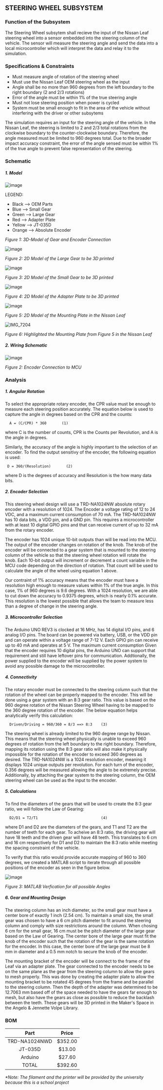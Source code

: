 STEERING WHEEL SUBSYSTEM
------------------------
### Function of the Subsystem
The Steering Wheel subsytem shall recieve the input of the Nissan Leaf steering wheel into a sensor
embedded into the steering column of the vehicle. The sensor will measure the steering angle and send
the data into a local microcontroller which will interpret the data and relay it to the simulation.

### Specifications & Constraints
- Must measure angle of rotation of the steering wheel
- Must use the Nissan Leaf OEM steering wheel as the input
- Angle shall be no more than 960 degrees from the left boundary to the right boundary (2 and 2/3 rotations)
- Error of the angle must be within 1% of the true steering angle
- Must not lose steering position when power is cycled
- System must be small enough to fit in the area of the vehicle without interfering with the driver or other subsytems

The simulation requires an input for the steering angle of the vehicle. In the Nissan Leaf, the steering
is limited to 2 and 2/3 total rotations from the clockwise boundary to the counter-clockwise boundary.
Therefore, the angle measured must be limited to 960 degrees total. Due to the broader impact 
accuracy constraint, the error of the angle sensed must be within 1% of the true angle to prevent false
representation of the steering.

### Schematic
##### 1. Model

![image](https://user-images.githubusercontent.com/100802413/203094793-8e89066d-e622-4f77-b923-f02e60bc9ed6.png)

LEGEND:
- Black  --> OEM Parts
- Blue   --> Small Gear
- Green  --> Large Gear
- Red    --> Adapter Plate
- Yellow --> JT-035D
- Orange --> Absolute Encoder

_Figure 1: 3D-Model of Gear and Encoder Connection_

![image](https://user-images.githubusercontent.com/100802413/203189084-4ff750e8-f932-4b92-87c6-e0bdec4e0706.png)

_Figure 2: 2D Model of the Large Gear to be 3D printed_

![image](https://user-images.githubusercontent.com/100802413/203189280-dcae68cb-8ae4-47ec-b419-241335dcf2db.png)

_Figure 3: 2D Model of the Small Gear to be 3D printed_

![image](https://user-images.githubusercontent.com/100802413/203189609-5dd03eb4-6410-4281-a13b-cac1aa31316c.png)

_Figure 4: 2D Model of the Adapter Plate to be 3D printed_

![image](https://user-images.githubusercontent.com/100802413/203190285-c6b2cc0e-e184-4ab3-b42d-a73d2c848b8a.png)

_Figure 5: 2D Model of the Mounting Plate in the Nissan Leaf_

![IMG_7204](https://user-images.githubusercontent.com/100802413/203190383-4d88893a-d795-43c9-b0dd-f7bd2a8ef0a3.jpg)

_Figure 6: Highlighted the Mounting Plate from Figure 5 in the Nissan Leaf_

##### 2. Wiring Schematic

![image](https://user-images.githubusercontent.com/100802413/202778335-03551d16-b805-4bf0-b12f-0724f2eec5a0.png)

_Figure 2: Encoder Connection to MCU_


### Analysis
##### 1. Angular Rotation

To select the appropriate rotary encoder, the CPR value must be enough to measure each steering position accurately. The equation below is used to capture the angle in degrees based on the CPR and the counts:
      
      A = (C/CPR) * 360       (1)

where C is the number of counts, CPR is the Counts per Revolution, and A is the angle in degrees.

Similarly, the accuracy of the angle is highly important to the selection of an encoder. To find the output sensitivy of the encoder, the following equation is used:
     
     D = 360/(Resolution)       (2)

where D is the degrees of accuracy and Resolution is the how many data bits. 

##### 2. Encoder Selection

This steering wheel design will use a TRD-NA1024NW absolute rotary encoder with a resolution of 1024. The Encoder a voltage rating of 12 to 24 VDC, and a maximum current consumption of 70 mA. The TRD-NA1024NW has 10 data bits, a VDD pin, and a GND pin. This requires a microcontroller with at least 10 digital GPIO pins and that can receive current of up to 32 mA from the rotary encoder.

The encoder has 1024 unique 10-bit outputs than will be read into the MCU. The output of the encoder changes on rotation of the knob. The knob of the encoder will be connected to a gear system that is mounted to the steering column of the vehicle so that the steering wheel rotation will rotate the knob. Each 10-bit output will increment or decrement a count variable in the MCU code depending on the direction of rotation. That count will be used to calculate the angle of the wheel using equation 1 above.

Our contraint of 1% accuracy means that the encoder must have a resolution high enough to measure values within 1% of the true angle. In this case, 1% of 960 degrees is 9.6 degrees. With a 1024 resolution, we are able to cut down the accuracy to 0.9375 degrees, which is nearly 0.1% accurate. This resolution is the lowest possible that allows the team to measure less than a degree of change in the steering angle.

##### 3. Microcontroller Selection

The Arduino UNO REV3 is clocked at 16 MHz, has 14 digital I/O pins, and 6 analog I/O pins. The board can be powered via battery, USB, or the VDD pin and can operate within a voltage range of 7-12 V. Each GPIO pin can receive up to 40 mA and operates at 5 V. The maximum current consumption Given that the encoder requires 10 digital pins, the Arduino UNO can support that requirement and still have leftover pins for communication. Addtionally, the power supplied to the encoder will be supplied by the power system to avoid any possible damage to the microcontroller.

##### 4. Connectivity

The rotary encoder must be connected to the steering column such that the rotation of the wheel can be properly mapped to the encoder. This will be done using a gear system with an 8:3 gear ratio. This value is based on the 960 degree rotation of the Nissan Steering Wheel having to be mapped to the 360 degree rotation of the encoder. The below equation helps analytically verify this calculation:

      Driven/Driving = 960/360 = 8/3 ==> 8:3    (3)
      
The steering wheel is already limited to the 960 degree range by Nissan. This means that the steering wheel physically is unable to exceed 960 degrees of rotation from the left boundary to the right boundary. Therefore, mapping its rotation using the 8:3 gear ratio will also make it physically impossible for the rotation of the encoder to exceed 360 degrees as desired. The TRD-NA1024NW is a 1024 resolution encoder, meaning it displays 1024 unique outputs per revolution. For each turn of the encoder, 0.356 degrees will be measured allowing the angle to be extremely precise. Additionally, by attaching the gear system to the steering column, the OEM steering wheel can be used as the input to the encoder.  

##### 5. Calculations
To find the diameters of the gears that will be used to create the 8:3 gear ratio, we will follow the Law of Gearing:
      
      D2/D1 = T2/T1                             (4)
      
where D1 and D2 are the diameters of the gears, and T1 and T2 are the number of teeth for each gear. To acheive an 8:3 ratio, the driving gear will have 18 teeth and the driven gear will have 48 teeth. This translates to 6 cm and 16 cm respectively for D1 and D2 to maintain the 8:3 ratio while meeting the spacing constraint of the vehicle.

To verify that this ratio would provide accurate mapping of 960 to 360 degrees, we created a MATLAB script to iterate through all possible positions of the encoder as seen in the figure below.

![image](https://user-images.githubusercontent.com/100802413/202862273-5f44f45a-ed0a-4e65-bb63-7dd475245d4e.png)

_Figure 3: MATLAB Verfication for all possible Angles_

##### 6. Gear and Mounting Design
The steering column has an inch diameter, so the small gear must have a center bore of exactly 1 inch (2.54 cm). To maintain a small size, the small gear was chosen to have a 6 cm pitch diameter to fit around the steering column and comply with size restrictions around the column. When chosing 6 cm for the small gear, 16 cm must be the pitch diameter of the large gear based on the Law of Gearing. The center bore of the large gear must fit the knob of the encoder such that the rotation of the gear is the same rotation for the encoder. In this case, the center bore of the large gear must be 8 mm in diameter and a 0.5 mm notch to secure the knob of the encoder. 

The mounting bracket of the encoder will be connect to the frame of the Leaf via an adapter plate. The gear connected to the encoder needs to be on the same plane as the gear from the steering column to allow the gears to mesh properly. This was done by creating the adapter plate to allow the mounting bracket to be rotated 45 degrees from the frame and be parallel to the steering column. Then the depth of the adapter was determined to be 12.7063 mm based off of the space needed to have the gears far enough to mesh, but also have the gears as close as possible to reduce the backlash between the teeth. These gears will be 3D printed in the Maker's Space in the Angelo & Jennette Volpe Library.

### BOM

| Part         | Price    |
|:------------:|:--------:|
| TRD-NA1024NWD| $352.00  |
| JT-035D      | $13.00   | (Mounting Bracket)
| Arduino      | $27.60   |
| TOTAL        | $392.60  |

_*Note: The filament and the printer will be provided by the university because this is a school project_
